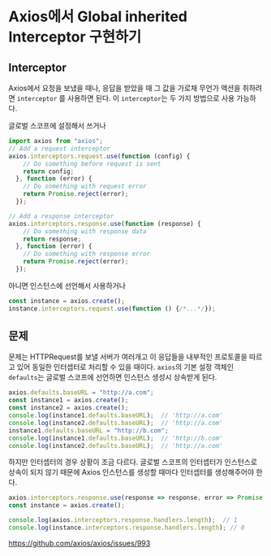 # Axios에서 Global inherited Interceptor 구현하기

## Interceptor
Axios에서 요청을 보냈을 때나, 응답을 받았을 때 그 값을 가로채 무언가 액션을 취하려면 `interceptor` 를 사용하면 된다.
이 `interceptor`는 두 가지 방법으로 사용 가능하다.

글로벌 스코프에 설정해서 쓰거나
```javascript
import axios from "axios";
// Add a request interceptor
axios.interceptors.request.use(function (config) {
    // Do something before request is sent
    return config;
  }, function (error) {
    // Do something with request error
    return Promise.reject(error);
  });

// Add a response interceptor
axios.interceptors.response.use(function (response) {
    // Do something with response data
    return response;
  }, function (error) {
    // Do something with response error
    return Promise.reject(error);
  });
```

아니면 인스턴스에 선언해서 사용하거나
```javascript
const instance = axios.create();
instance.interceptors.request.use(function () {/*...*/});
```

## 문제
문제는 HTTPRequest를 보낼 서버가 여러개고 이 응답들을 내부적인 프로토콜을 따르고 있어 동일한 인터셉터로 처리할 수 있을 때이다. `axios`의 기본 설정 객체인 `defaults`는 글로벌 스코프에 선언하면 인스턴스 생성시 상속받게 된다.

```javascript
axios.defaults.baseURL = "http://a.com";
const instance1 = axios.create();
const instance2 = axios.create();
console.log(instance1.defaults.baseURL);  // 'http://a.com'
console.log(instance2.defaults.baseURL);  // 'http://a.com'
instance1.defaults.baseURL = "http://b.com";
console.log(instance1.defaults.baseURL);  // 'http://b.com'
console.log(instance2.defaults.baseURL);  // 'http://a.com'
```

하지만 인터셉터의 경우 상황이 조금 다르다. 글로벌 스코프의 인터셉터가 인스턴스로 상속이 되지 않기 때문에 Axios 인스턴스를 생성할 때마다 인터셉터를 생성해주어야 한다.

```javascript
axios.interceptors.response.use(response => response, error => Promise.reject);
const instance = axios.create();

console.log(axios.interceptors.response.handlers.length);  // 1
console.log(instance.interceptors.response.handlers.length); // 0
```

https://github.com/axios/axios/issues/993
